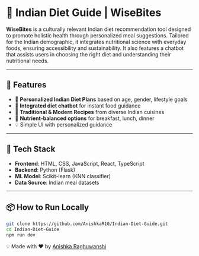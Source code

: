 # 🍲 Indian Diet Guide | WiseBites

**WiseBites** is a culturally relevant Indian diet recommendation tool designed to promote holistic health through personalized meal suggestions. Tailored for the Indian demographic, it integrates nutritional science with everyday foods, ensuring accessibility and sustainability.
It also features a chatbot that assists users in choosing the right diet and understanding their nutritional needs.

---

## 🧠 Features

- 🍛 **Personalized Indian Diet Plans** based on age, gender, lifestyle goals
- 🤖 **Integrated diet chatbot** for instant food guidance  
- 🍱 **Traditional & Modern Recipes** from diverse Indian cuisines
- 🥦 **Nutrient-balanced options** for breakfast, lunch, dinner  
- 💡 Simple UI with personalized guidance  

---

## 🚀 Tech Stack

- **Frontend**: HTML, CSS, JavaScript, React, TypeScript 
- **Backend**: Python (Flask)  
- **ML Model**: Scikit-learn (KNN classifier)  
- **Data Source**: Indian meal datasets
---

## 📦 How to Run Locally

```bash
git clone https://github.com/AnishkaR10/Indian-Diet-Guide.git
cd Indian-Diet-Guide
npm run dev
```


💡 Made with ❤️ by [Anishka Raghuwanshi](https://github.com/AnishkaR10)

